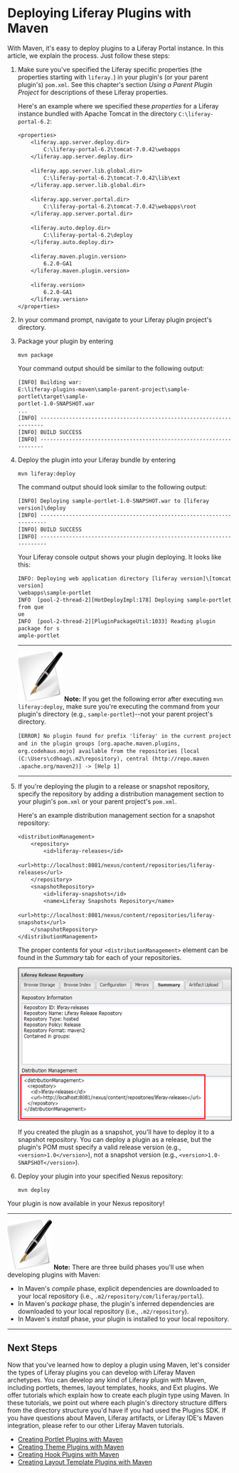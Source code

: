 # Deploying Liferay Plugins with Maven

With Maven, it's easy to deploy plugins to a Liferay Portal instance. In this
article, we explain the process. Just follow these steps: 

1.  Make sure you've specified the Liferay specific properties (the properties
    starting with `liferay.`) in your plugin's (or your parent plugin's)
    `pom.xml`. See this chapter's section *Using a Parent Plugin Project* for
    descriptions of these Liferay properties. 

    Here's an example where we specified these *properties* for a Liferay
    instance bundled with Apache Tomcat in the directory
    `C:\liferay-portal-6.2`:

		<properties>
			<liferay.app.server.deploy.dir>
				C:\liferay-portal-6.2\tomcat-7.0.42\webapps
			</liferay.app.server.deploy.dir>

			<liferay.app.server.lib.global.dir>
				C:\liferay-portal-6.2\tomcat-7.0.42\lib\ext
			</liferay.app.server.lib.global.dir>

			<liferay.app.server.portal.dir>
				C:\liferay-portal-6.2\tomcat-7.0.42\webapps\root
			</liferay.app.server.portal.dir>

			<liferay.auto.deploy.dir>
				C:\liferay-portal-6.2\deploy
			</liferay.auto.deploy.dir>

			<liferay.maven.plugin.version>
				6.2.0-GA1
			</liferay.maven.plugin.version>

			<liferay.version>
				6.2.0-GA1
			</liferay.version>
		</properties>

2.  In your command prompt, navigate to your Liferay plugin project's directory. 

3.  Package your plugin by entering 

        mvn package

    Your command output should be similar to the following output: 

        [INFO] Building war:
        E:\liferay-plugins-maven\sample-parent-project\sample-portlet\target\sample-
        portlet-1.0-SNAPSHOT.war
        ...
        [INFO] --------------------------------------------------------------------
        [INFO] BUILD SUCCESS
        [INFO] --------------------------------------------------------------------

4.  Deploy the plugin into your Liferay bundle by entering

        mvn liferay:deploy

    The command output should look similar to the following output: 

        [INFO] Deploying sample-portlet-1.0-SNAPSHOT.war to [liferay version]\deploy
        [INFO] ---------------------------------------------------------------------
        [INFO] BUILD SUCCESS
        [INFO] ---------------------------------------------------------------------

    Your Liferay console output shows your plugin deploying. It looks
    like this: 

        INFO: Deploying web application directory [liferay version]\[tomcat version]
        \webapps\sample-portlet
        INFO  [pool-2-thread-2][HotDeployImpl:178] Deploying sample-portlet from que
        ue
        INFO  [pool-2-thread-2][PluginPackageUtil:1033] Reading plugin package for s
        ample-portlet

    ---
 
    ![note](../../images/tip-pen-paper.png) **Note:** If you get the following
    error after executing `mvn liferay:deploy`, make sure you're executing the
    command from your plugin's directory (e.g., `sample-portlet`)--not your
    parent project's directory. 
 
     `[ERROR] No plugin found for prefix 'liferay' in the current project and in
     the plugin groups [org.apache.maven.plugins, org.codehaus.mojo] available
     from the repositories [local (C:\Users\cdhoag\.m2\repository), central
     (http://repo.maven .apache.org/maven2)] -> [Help 1]`
    
    ---

5.  If you're deploying the plugin to a release or snapshot repository,
    specify the repository by adding a distribution management section to your
    plugin's `pom.xml` or your parent project's `pom.xml`. 

    Here's an example distribution management section for a snapshot repository: 

        <distributionManagement>
            <repository>
                <id>liferay-releases</id>
                <url>http://localhost:8081/nexus/content/repositories/liferay-releases</url>
            </repository>
            <snapshotRepository>
                <id>liferay-snapshots</id>
                <name>Liferay Snapshots Repository</name>
                <url>http://localhost:8081/nexus/content/repositories/liferay-snapshots</url>
            </snapshotRepository>
        </distributionManagement>

    The proper contents for your `<distributionManagement>` element can be found
    in the *Summary* tab for each of your repositories. 

    ![Figure 2.29: Select the *Summary* tab of your repository to see how to specify it for distribution management in your plugin's POM.](../../images/maven-repository-summary.png) 

    If you created the plugin as a snapshot, you'll have to deploy it to a
    snapshot repository. You can deploy a plugin as a release, but the plugin's
    POM must specify a valid release version (e.g., `<version>1.0</version>`),
    not a snapshot version (e.g., `<version>1.0-SNAPSHOT</version>`). 

6.  Deploy your plugin into your specified Nexus repository:

		mvn deploy

Your plugin is now available in your Nexus repository!

---

![note](../../images/tip-pen-paper.png) **Note:** There are three build phases
you'll use when developing plugins with Maven: 

- In Maven's *compile* phase, explicit dependencies are downloaded to your
  local repository (i.e., `.m2/repository/com/liferay/portal`).
- In Maven's *package* phase, the plugin's inferred dependencies are downloaded
  to your local repository (i.e., `.m2/repository`). 
- In Maven's *install* phase, your plugin is installed to your local
  repository. 

---

## Next Steps

Now that you've learned how to deploy a plugin using Maven, let's consider the
types of Liferay plugins you can develop with Liferay Maven archetypes. You can
develop any kind of Liferay plugin with Maven, including portlets, themes,
layout templates, hooks, and Ext plugins. We offer tutorials which explain how
to create each plugin type using Maven. In these tutorials, we point out where
each plugin's directory structure differs from the directory structure you'd
have if you had used the Plugins SDK. If you have questions about Maven, Liferay
artifacts, or Liferay IDE's Maven integration, please refer to our other Liferay
Maven tutorials.

* [Creating Portlet Plugins with Maven](http://www.liferay.com) 
* [Creating Theme Plugins with Maven](http://www.liferay.com) 
* [Creating Hook Plugins with Maven](http://www.liferay.com) 
* [Creating Layout Template Plugins with Maven](http://www.liferay.com)

